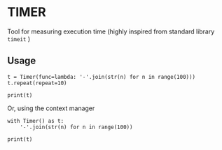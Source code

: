 # TIMER

Tool for measuring execution time (highly inspired from standard library `timeit` )

## Usage

```pycon
t = Timer(func=lambda: '-'.join(str(n) for n in range(100)))
t.repeat(repeat=10)

print(t)
```

Or, using the context manager
```pycon
with Timer() as t:
    '-'.join(str(n) for n in range(100))

print(t)
```